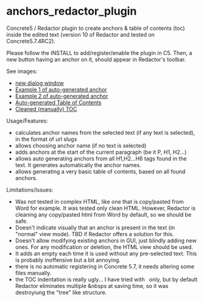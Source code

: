 # anchors_redactor_plugin
Concrete5 / Redactor plugin to create anchors & table of contents (toc) inside the edited text 
(version 10 of Redactor and tested on Concrete5.7.4RC2).

Please follow the INSTALL to add/register/enable the plugin in C5. Then, a new button having an anchor on it, should appear in Redactor's toolbar.

See images:
- [new dialog window](https://cloud.githubusercontent.com/assets/12219785/7554652/2801575e-f739-11e4-9f2c-4b65445bb9dc.jpg)
- [Example 1 of auto-generated anchor](https://cloud.githubusercontent.com/assets/12219785/7554650/0f78f1c4-f739-11e4-97a4-0a7b144d8c15.jpg)
- [Example 2 of auto-generated anchor](https://cloud.githubusercontent.com/assets/12219785/7554651/15b8265e-f739-11e4-98b9-88cb6b7dd444.jpg)
- [Auto-generated Table of Contents](https://cloud.githubusercontent.com/assets/12219785/7554654/322cb0ca-f739-11e4-9ae6-731663cd59c3.jpg)
- [Cleaned (manually) TOC](https://cloud.githubusercontent.com/assets/12219785/7554655/38aa5c5e-f739-11e4-9f89-a1f5e6bfdad6.jpg)


Usage/Features:
- calculates anchor names from the selected text (if any text is selected), in the format of url slugs
- allows choosing anchor name (if no text is selected)
- adds anchors at the start of the current paragraph (be it P, H1, H2...)
- allows auto generating anchors from all H1,H2...H6 tags found in the text. It generates automatically the anchor names.
- allows generating a very basic table of contents, based on all found anchors.

Limitations/Issues:
- Was not tested in complex HTML, like one that is copy/pasted from Word for example. It was tested only clean HTML. However, Redactor is cleaning any copy/pasted html from Word by default, so we should be safe.
- Doesn't indicate visually that an anchor is present in the text (in "normal" view mode). TBD if Redactor offers a solution for this.
- Doesn't allow modifying existing anchors in GUI, just blindly adding new ones. For any modification or deletion, the HTML view should be used.
- It adds an empty <span></span> each time it is used without any pre-selected text. This is probably inoffensive but a bit annoying.
- there is no automatic registering in Concrete 5.7, it needs altering some files manually.
- the TOC indentation is really ugly... I have tried with &nbsp; only, but by default Redactor eliminates multiple &nbsps at saving time, so it was destroyiung the "tree" like structure.
